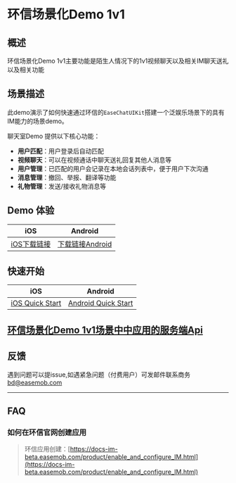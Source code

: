 # 环信场景化Demo 1v1


## 概述

环信场景化Demo 1v1主要功能是陌生人情况下的1v1视频聊天以及相关IM聊天送礼以及相关功能

## 场景描述

此demo演示了如何快速通过环信的`EaseChatUIKit`搭建一个泛娱乐场景下的具有IM能力的场景demo。

聊天室Demo 提供以下核心功能：
- **用户匹配**：用户登录后自动匹配
- **视频聊天**：可以在视频通话中聊天送礼回复其他人消息等
- **用户管理**：已匹配的用户会记录在本地会话列表中，便于用户下次沟通
- **消息管理**：撤回、举报、翻译等功能
- **礼物管理**：发送/接收礼物消息等



## Demo 体验
| iOS                                                          | Android                                                      |
| ------------------------------------------------------------ | ------------------------------------------------------------ |
| [iOS下载链接](https://testflight.apple.com/join/KBGvQWej)| [下载链接Android](https://download-sdk.oss-cn-beijing.aliyuncs.com/downloads/1v1SenceDemo.apk) |

## 快速开始

| iOS                                            | Android                                    | 
|------------------------------------------------|--------------------------------------------|
| [iOS Quick Start](iOS/README.md) | [Android  Quick Start](Android/README.md) | 

## [环信场景化Demo 1v1场景中中应用的服务端Api](待东海提供)


## 反馈

遇到问题可以提issue,如遇紧急问题（付费用户）可发邮件联系商务 bd@easemob.com

---

## FAQ

### 如何在环信官网创建应用

> 环信应用创建：[https://docs-im-beta.easemob.com/product/enable_and_configure_IM.html](https://docs-im-beta.easemob.com/product/enable_and_configure_IM.html)

